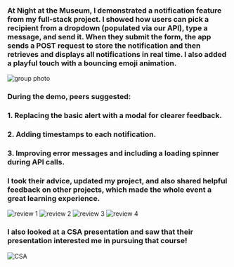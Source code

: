 ### At Night at the Museum, I demonstrated a notification feature from my full-stack project. I showed how users can pick a recipient from a dropdown (populated via our API), type a message, and send it. When they submit the form, the app sends a POST request to store the notification and then retrieves and displays all notifications in real time. I also added a playful touch with a bouncing emoji animation.

<img src="{{site.baseurl}}/images/n@tm.jpg" alt="group photo">

### During the demo, peers suggested:

### 1. Replacing the basic alert with a modal for clearer feedback.
### 2. Adding timestamps to each notification.
### 3. Improving error messages and including a loading spinner during API calls.

### I took their advice, updated my project, and also shared helpful feedback on other projects, which made the whole event a great learning experience.
<img src="{{site.baseurl}}/images/review1.jpg" alt="review 1">

<img src="{{site.baseurl}}/images/review2.jpg" alt="review 2">

<img src="{{site.baseurl}}/images/review3.jpg" alt="review 3">

<img src="{{site.baseurl}}/images/review4.png" alt="review 4">


### I also looked at a CSA presentation and saw that their presentation interested me in pursuing that course! 

<img src="{{site.baseurl}}/images/csa.jpg" alt="CSA">






